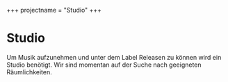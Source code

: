+++
projectname = "Studio"
+++
# Studio

Um Musik aufzunehmen und unter dem Label Releasen zu können wird ein Studio benötigt.
Wir sind momentan auf der Suche nach geeigneten Räumlichkeiten.
